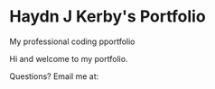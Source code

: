 # Haydn J Kerby's Portfolio
My professional coding pportfolio

Hi and welcome to my portfolio.

Questions? Email me at:

